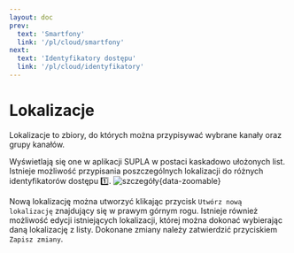 ```yaml
---
layout: doc
prev:
  text: 'Smartfony'
  link: '/pl/cloud/smartfony'
next:
  text: 'Identyfikatory dostępu'
  link: '/pl/cloud/identyfikatory'
---
```

# Lokalizacje
Lokalizacje to zbiory, do których można przypisywać wybrane kanały oraz grupy kanałów. 

Wyświetlają się one w aplikacji SUPLA w postaci kaskadowo ułożonych list. Istnieje możliwość przypisania poszczególnych lokalizacji do różnych identyfikatorów dostępu :one:.
![szczegóły](/img/pl/cloud/lokalizacje/szczegoly.png){data-zoomable}

Nową lokalizację można utworzyć klikając przycisk `Utwórz nową lokalizację` znajdujący się w prawym górnym rogu. Istnieje również możliwość edycji istniejących lokalizacji, której można dokonać wybierając daną lokalizację z listy. Dokonane zmiany należy zatwierdzić przyciskiem `Zapisz zmiany`.

<script setup>
import { useData } from 'vitepress'
const base = 'https://raw.githubusercontent.com/jaku2019/supla-vademecum/main/docs/public/'
const srcImgs = [
  {
    link: `${base}img/pl/cloud/lokalizacje/utworz.png`,
    description: 'Utwórz nową lokalizację',
    config: configI,
  },
  {
    description: 'Szczegóły - edycja',
    link: `${base}img/pl/cloud/lokalizacje/szczegoly.png`
  },
  {
    description: 'Zapisz',
    link: `${base}img/pl/cloud/lokalizacje/zapisz.png`
  },
]
</script>

<many-pictures :srcImgs='srcImgs' :lazy='true' />
